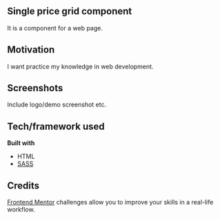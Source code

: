 ## Single price grid component

It is a component for a web page. 

## Motivation

I want practice my knowledge in web development.
  

## Screenshots

Include logo/demo screenshot etc.

  

## Tech/framework used

<b>Built with</b>

- HTML
- [SASS](https://sass-lang.com)  


## Credits  

[Frontend Mentor](https://www.frontendmentor.io) challenges allow you to improve your skills in a real-life workflow.  
